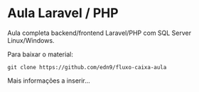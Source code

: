 # Aula Laravel / PHP
Aula completa backend/frontend Laravel/PHP com SQL Server Linux/Windows.

Para baixar o material:

`git clone https://github.com/edn9/fluxo-caixa-aula`

Mais informações a inserir...
